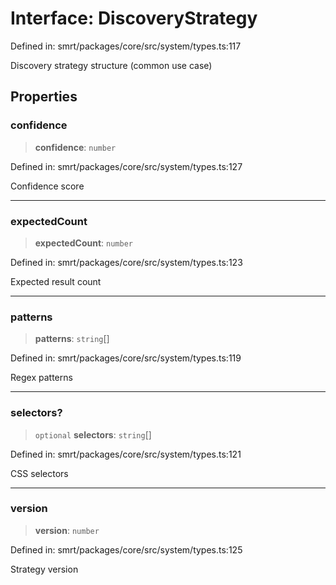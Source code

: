 # Interface: DiscoveryStrategy

Defined in: smrt/packages/core/src/system/types.ts:117

Discovery strategy structure (common use case)

## Properties

### confidence

> **confidence**: `number`

Defined in: smrt/packages/core/src/system/types.ts:127

Confidence score

***

### expectedCount

> **expectedCount**: `number`

Defined in: smrt/packages/core/src/system/types.ts:123

Expected result count

***

### patterns

> **patterns**: `string`[]

Defined in: smrt/packages/core/src/system/types.ts:119

Regex patterns

***

### selectors?

> `optional` **selectors**: `string`[]

Defined in: smrt/packages/core/src/system/types.ts:121

CSS selectors

***

### version

> **version**: `number`

Defined in: smrt/packages/core/src/system/types.ts:125

Strategy version
